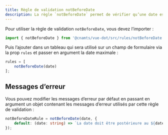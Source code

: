 ```yaml
---
title: Règle de validation notBeforeDate
description: La règle `notBeforeDate` permet de vérifier qu’une date est postérieure à une autre date.
---
```


<doc-tabs>

<doc-tab-item label="Utilisation">

Pour utiliser la règle de validation `notBeforeDate`, vous devez l’importer :

```ts
import { notBeforeDate } from '@cnamts/vue-dot/src/rules/notBeforeDate';
```

Puis l’ajouter dans un tableau qui sera utilisé sur un champ de formulaire via la prop `rules` et passer en argument la date maximale :

```ts
rules = [
	notBeforeDate(date)
];
```

## Messages d’erreur

Vous pouvez modifier les messages d’erreur par défaut en passant en argument un objet contenant les messages d’erreur utilisés par cette règle de validation :

```ts
notBeforeDateRule = notBeforeDate(date, {
	default: (date: string) => `La date doit être postérieure au ${date}.`
});
```

</doc-tab-item>

<doc-tab-item label="API">
<doc-api name="rules/not-before-date"></doc-api>
</doc-tab-item>

</doc-tabs>
